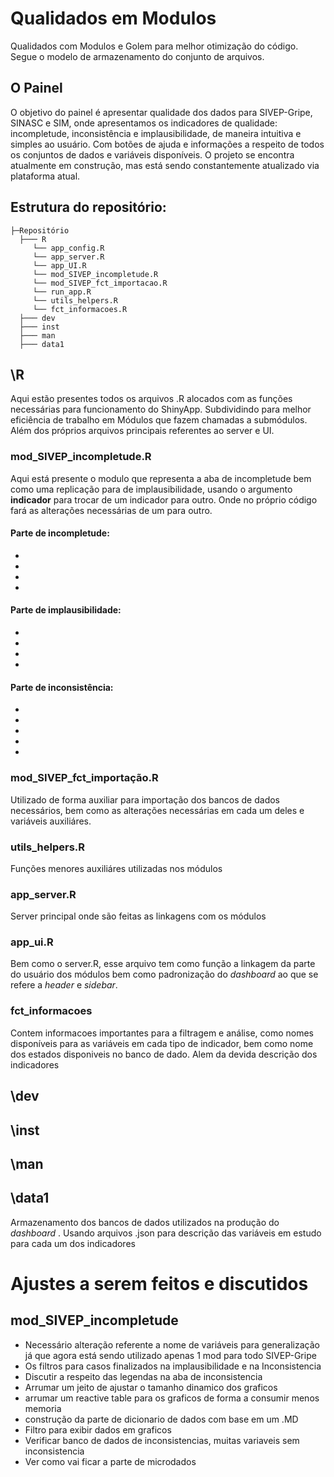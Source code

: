 # Qualidados em Modulos
Qualidados com Modulos e Golem para melhor otimização do código.
Segue o modelo de armazenamento do conjunto de arquivos.
## O Painel
O objetivo do painel é apresentar qualidade dos dados para SIVEP-Gripe, SINASC e SIM, onde apresentamos os indicadores de qualidade: incompletude, inconsistência e implausibilidade, de maneira intuitiva e simples ao usuário. Com botões de ajuda e informações a respeito de todos os conjuntos de dados e variáveis disponíveis. O projeto se encontra atualmente em construção, mas está sendo constantemente atualizado via plataforma atual.
## Estrutura do repositório:
    
    
    ├─Repositório
      ├─── R 
         └── app_config.R
         └── app_server.R
         └── app_UI.R
         └── mod_SIVEP_incompletude.R
         └── mod_SIVEP_fct_importacao.R
         └── run_app.R
         └── utils_helpers.R
         └── fct_informacoes.R
      ├─── dev
      ├─── inst
      ├─── man 
      ├─── data1

## \R
Aqui estão presentes todos os arquivos .R alocados com as funções necessárias para funcionamento do ShinyApp. Subdividindo para melhor eficiência de trabalho em Módulos que fazem chamadas a submódulos. Além dos próprios arquivos principais referentes ao server e UI.
### mod_SIVEP_incompletude.R
Aqui está presente o modulo que representa a aba de incompletude bem como uma replicação para de implausibilidade, usando o argumento **indicador** para trocar de um indicador para outro. Onde no próprio código fará as alterações necessárias de um para outro.
#### Parte de incompletude:
-
-
-
-

#### Parte de implausibilidade:
-
-
-
-
#### Parte de inconsistência:
-
-
-
-
-
### mod_SIVEP_fct_importação.R
Utilizado de forma auxiliar para importação dos bancos de dados necessários, bem como as alterações necessárias em cada um deles e variáveis auxiliáres.
### utils_helpers.R
Funções menores auxiliáres utilizadas nos módulos
### app_server.R
Server principal onde são feitas as linkagens com os módulos
### app_ui.R
Bem como o server.R, esse arquivo tem como função a linkagem da parte do usuário dos módulos bem como padronização do _dashboard_ ao que se refere a _header_ e _sidebar_.
### fct_informacoes
Contem informacoes importantes para a filtragem e análise, como nomes disponíveis para as variáveis em cada tipo de indicador, bem como nome dos estados disponiveis no banco de dado. Alem da devida descrição dos indicadores
## \dev
## \inst
## \man
## \data1
Armazenamento dos bancos de dados utilizados na produção do _dashboard_ . Usando arquivos .json para descrição das variáveis em estudo para cada um dos indicadores

# Ajustes a serem feitos e discutidos

## mod_SIVEP_incompletude

- Necessário alteração referente a nome de variáveis para generalização já que agora está sendo utilizado apenas 1 mod para todo SIVEP-Gripe
- Os filtros para casos finalizados na implausibilidade e na Inconsistencia
- Discutir a respeito das legendas na aba de inconsistencia
- Arrumar um jeito de ajustar o tamanho dinamico dos graficos
- arrumar um reactive table para os graficos de forma a consumir menos memoria
- construção da parte de dicionario de dados com base em um .MD
- Filtro para exibir dados em graficos
- Verificar banco de dados de inconsistencias, muitas variaveis sem inconsistencia
- Ver como vai ficar a parte de microdados
